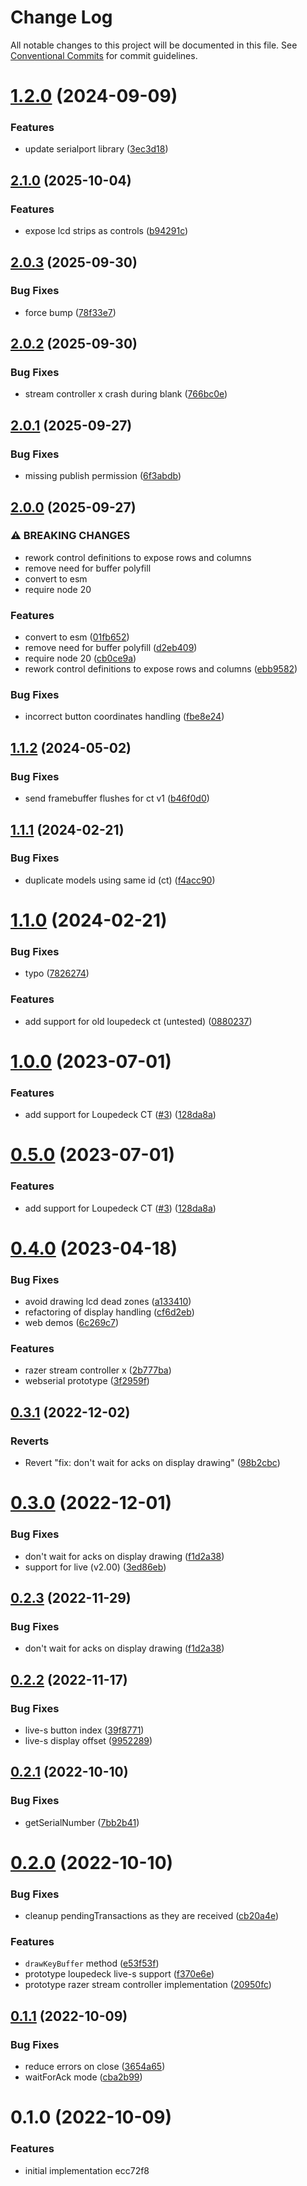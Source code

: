 # Change Log

All notable changes to this project will be documented in this file.
See [Conventional Commits](https://conventionalcommits.org) for commit guidelines.

# [1.2.0](https://github.com/Julusian/node-loupedeck/compare/v1.1.2...v1.2.0) (2024-09-09)


### Features

* update serialport library ([3ec3d18](https://github.com/Julusian/node-loupedeck/commit/3ec3d18cf55993e6fddb95859201ac6bb5d5c1d5))





## [2.1.0](https://github.com/Julusian/node-loupedeck/compare/v2.0.3...v2.1.0) (2025-10-04)


### Features

* expose lcd strips as controls ([b94291c](https://github.com/Julusian/node-loupedeck/commit/b94291c7a5b0a155d6c5ea2a20e5b1efcd27a494))

## [2.0.3](https://github.com/Julusian/node-loupedeck/compare/v2.0.2...v2.0.3) (2025-09-30)


### Bug Fixes

* force bump ([78f33e7](https://github.com/Julusian/node-loupedeck/commit/78f33e74c8f7f1ecd5e2ca02a3047b7fc15cabeb))

## [2.0.2](https://github.com/Julusian/node-loupedeck/compare/v2.0.1...v2.0.2) (2025-09-30)


### Bug Fixes

* stream controller x crash during blank ([766bc0e](https://github.com/Julusian/node-loupedeck/commit/766bc0e4c673a48314e7a16159810b4f45cbbccc))

## [2.0.1](https://github.com/Julusian/node-loupedeck/compare/v2.0.0...v2.0.1) (2025-09-27)


### Bug Fixes

* missing publish permission ([6f3abdb](https://github.com/Julusian/node-loupedeck/commit/6f3abdb7bae74a577e2b65047678ca8bc4c30561))

## [2.0.0](https://github.com/Julusian/node-loupedeck/compare/v1.2.0...v2.0.0) (2025-09-27)


### ⚠ BREAKING CHANGES

* rework control definitions to expose rows and columns
* remove need for buffer polyfill
* convert to esm
* require node 20

### Features

* convert to esm ([01fb652](https://github.com/Julusian/node-loupedeck/commit/01fb65204bbd9577ef0709a75ea9f155211cc028))
* remove need for buffer polyfill ([d2eb409](https://github.com/Julusian/node-loupedeck/commit/d2eb4094dbb0184b318697834cccd0f5dea3d5a7))
* require node 20 ([cb0ce9a](https://github.com/Julusian/node-loupedeck/commit/cb0ce9a1289dbb9fbd19673b72c51fb2ec927cfb))
* rework control definitions to expose rows and columns ([ebb9582](https://github.com/Julusian/node-loupedeck/commit/ebb958232e8d5657745a2b5e18bd53eb2065ced5))


### Bug Fixes

* incorrect button coordinates handling ([fbe8e24](https://github.com/Julusian/node-loupedeck/commit/fbe8e24aed5206397227a62a9a328dfc55848da4))

## [1.1.2](https://github.com/Julusian/node-loupedeck/compare/v1.1.1...v1.1.2) (2024-05-02)


### Bug Fixes

* send framebuffer flushes for ct v1 ([b46f0d0](https://github.com/Julusian/node-loupedeck/commit/b46f0d09d471a6d8cb11666d6a51c5970490aca5))





## [1.1.1](https://github.com/Julusian/node-loupedeck/compare/v1.1.0...v1.1.1) (2024-02-21)


### Bug Fixes

* duplicate models using same id (ct) ([f4acc90](https://github.com/Julusian/node-loupedeck/commit/f4acc90c6fd27a9f31fc90f86c9b8c7bc51e810a))





# [1.1.0](https://github.com/Julusian/node-loupedeck/compare/v1.0.0...v1.1.0) (2024-02-21)


### Bug Fixes

* typo ([7826274](https://github.com/Julusian/node-loupedeck/commit/78262742f21636dc2d20da6be52d59337b256a73))


### Features

* add support for old loupedeck ct (untested) ([0880237](https://github.com/Julusian/node-loupedeck/commit/0880237853aa601c5e607369b0c70e82ffc7a83a))





# [1.0.0](https://github.com/Julusian/node-loupedeck/compare/v0.4.0...v1.0.0) (2023-07-01)


### Features

* add support for Loupedeck CT ([#3](https://github.com/Julusian/node-loupedeck/issues/3)) ([128da8a](https://github.com/Julusian/node-loupedeck/commit/128da8a40c675d8b964bd6d334cf2ac3dc98164d))





# [0.5.0](https://github.com/Julusian/node-loupedeck/compare/v0.4.0...v0.5.0) (2023-07-01)


### Features

* add support for Loupedeck CT ([#3](https://github.com/Julusian/node-loupedeck/issues/3)) ([128da8a](https://github.com/Julusian/node-loupedeck/commit/128da8a40c675d8b964bd6d334cf2ac3dc98164d))





# [0.4.0](https://github.com/Julusian/node-loupedeck/compare/v0.3.1...v0.4.0) (2023-04-18)


### Bug Fixes

* avoid drawing lcd dead zones ([a133410](https://github.com/Julusian/node-loupedeck/commit/a13341005bf3273307abab4c81c6794186f20e8e))
* refactoring of display handling ([cf6d2eb](https://github.com/Julusian/node-loupedeck/commit/cf6d2eb70c1fa7ec16dc86dd6a635d85178e5e33))
* web demos ([6c269c7](https://github.com/Julusian/node-loupedeck/commit/6c269c754d1a7e58862e5678d2d78b95ad0d078f))


### Features

* razer stream controller x ([2b777ba](https://github.com/Julusian/node-loupedeck/commit/2b777ba02cf618173ba3c0dc2c1d1f5b3158ab6f))
* webserial prototype ([3f2959f](https://github.com/Julusian/node-loupedeck/commit/3f2959fd6c33575cf6b6dbb098366cce9c932597))





## [0.3.1](https://github.com/Julusian/node-loupedeck/compare/v0.3.0...v0.3.1) (2022-12-02)

### Reverts

- Revert "fix: don't wait for acks on display drawing" ([98b2cbc](https://github.com/Julusian/node-loupedeck/commit/98b2cbc171d0e0a4a78d693ee51686c372409d5e))

# [0.3.0](https://github.com/Julusian/node-loupedeck/compare/v0.2.2...v0.3.0) (2022-12-01)

### Bug Fixes

- don't wait for acks on display drawing ([f1d2a38](https://github.com/Julusian/node-loupedeck/commit/f1d2a38133b2f27c519d22cf2f6e540b15982746))
- support for live (v2.00) ([3ed86eb](https://github.com/Julusian/node-loupedeck/commit/3ed86ebb3ce66a8ae466b2211763667588e1f59f))

## [0.2.3](https://github.com/Julusian/node-loupedeck/compare/v0.2.2...v0.2.3) (2022-11-29)

### Bug Fixes

- don't wait for acks on display drawing ([f1d2a38](https://github.com/Julusian/node-loupedeck/commit/f1d2a38133b2f27c519d22cf2f6e540b15982746))

## [0.2.2](https://github.com/Julusian/node-loupedeck/compare/v0.2.1...v0.2.2) (2022-11-17)

### Bug Fixes

- live-s button index ([39f8771](https://github.com/Julusian/node-loupedeck/commit/39f8771509bc40493597c31178dd54a453b1bf91))
- live-s display offset ([9952289](https://github.com/Julusian/node-loupedeck/commit/9952289c522547eae4658e00a789247194b59f21))

## [0.2.1](https://github.com/Julusian/node-loupedeck/compare/v0.2.0...v0.2.1) (2022-10-10)

### Bug Fixes

- getSerialNumber ([7bb2b41](https://github.com/Julusian/node-loupedeck/commit/7bb2b411193743ae78f0006112d71827f3c9d752))

# [0.2.0](https://github.com/Julusian/node-loupedeck/compare/v0.1.1...v0.2.0) (2022-10-10)

### Bug Fixes

- cleanup pendingTransactions as they are received ([cb20a4e](https://github.com/Julusian/node-loupedeck/commit/cb20a4e987021bebff0e0aa403633f98f219911f))

### Features

- `drawKeyBuffer` method ([e53f53f](https://github.com/Julusian/node-loupedeck/commit/e53f53fb9f606a7545a45ac3119a6f2bec37afb3))
- prototype loupedeck live-s support ([f370e6e](https://github.com/Julusian/node-loupedeck/commit/f370e6ed8799cb8d77fef9df618ff48bde404abf))
- prototype razer stream controller implementation ([20950fc](https://github.com/Julusian/node-loupedeck/commit/20950fcd20f3020c32bb90a3e9a7189e82da1f40))

## [0.1.1](https://github.com/Julusian/node-loupedeck/compare/v0.1.0...v0.1.1) (2022-10-09)

### Bug Fixes

- reduce errors on close ([3654a65](https://github.com/Julusian/node-loupedeck/commit/3654a651e5d5758edb4a19b804addf4ea86177ea))
- waitForAck mode ([cba2b99](https://github.com/Julusian/node-loupedeck/commit/cba2b99b71e1c19b6d196f86072ddd8757e96793))

# 0.1.0 (2022-10-09)

### Features

- initial implementation ecc72f8
